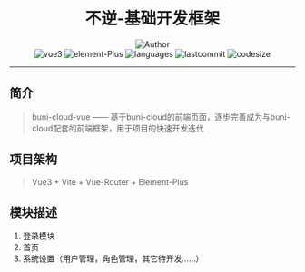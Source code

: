 <h1 align="center">不逆-基础开发框架</h1>
    <p align="center">
    	<img src="https://img.shields.io/badge/Author-wznanfang-orange" alt="Author"/><br>
        <img src="https://img.shields.io/badge/vue-3" alt="vue3"/>
        <img src="https://img.shields.io/badge/element-Plus" alt="element-Plus"/>
    	<img src="https://img.shields.io/github/languages/count/wznanfang/buni-cloud-vue" alt="languages"/>
    	<img src="https://img.shields.io/github/last-commit/wznanfang/buni-cloud-vue" alt="lastcommit"/>
    	<img src ="https://img.shields.io/github/languages/code-size/wznanfang/buni-cloud-vue" alt="codesize"/>
    </p>
<hr>

## 简介
>buni-cloud-vue —— 基于buni-cloud的前端页面，逐步完善成为与buni-cloud配套的前端框架，用于项目的快速开发迭代
## 项目架构
> Vue3 + Vite + Vue-Router + Element-Plus
## 模块描述
1. 登录模块
2. 首页
3. 系统设置（用户管理，角色管理，其它待开发......）